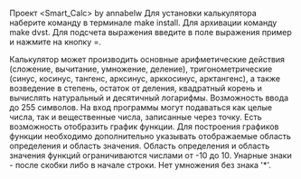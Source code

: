 Проект <Smart_Calc> by annabelw
Для установки калькулятора наберите команду в терминале make install.
Для архивации команду make dvst.
Для подсчета выражения введите в поле выражения пример и нажмите на кнопку =.

Калькулятор может производить основные арифметические действия (сложение, вычитание, умножение, деление), тригонометрические (синус, косинус, тангенс, арксинус, арккосинус, арктангенс), а также возведение в степень, остаток от деления, квадратный корень и вычислять натуральный и десятичный логарифмы.
Возможность ввода до 255 символов.
На вход программы могут подаваться как целые числа, так и вещественные числа, записанные через точку. 
Есть возможность отобразить график функции. Для построения графиков функции необходимо дополнительно указывать отображаемые область определения и область значения. Область определения и область значения функций ограничиваются числами от -10 до 10.
Унарные знаки - после скобки либо в начале строки.
Нет умножения без знака '*'.

